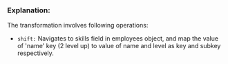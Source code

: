 ### Explanation: 

The transformation involves following operations:

* `shift:` Navigates to skills field in employees object, and map the value of 'name' key (2 level up) to value of name and level as key and subkey respectively.